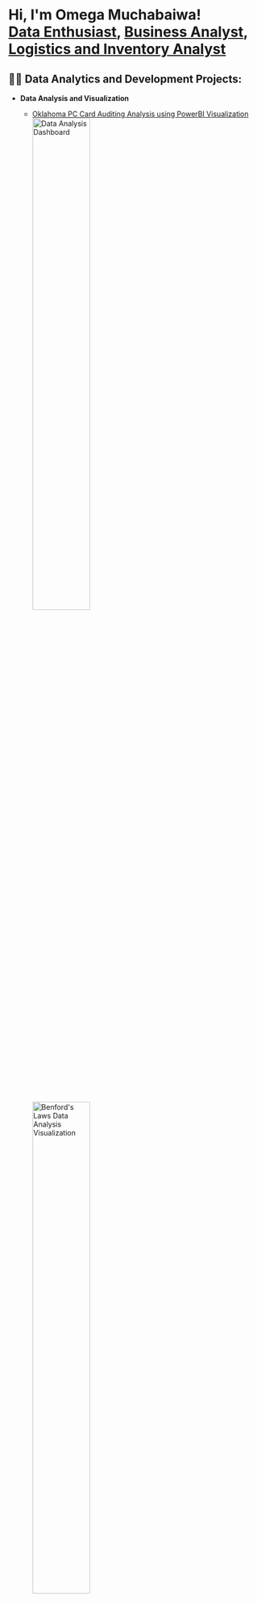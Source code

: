 <h1>Hi, I'm Omega Muchabaiwa! <br/>
<a href="https://github.com/Tawanda5289">Data Enthusiast</a>, 
<a href="https://www.linkedin.com/in/omega-muchabaiwa">Business Analyst</a>, 
<a href="https://www.youtube.com/@OmegaMuchabaiwa-k4i">Logistics and Inventory Analyst</a></h1>

<h2>👨‍💻 Data Analytics and Development Projects:</h2>

- <b>Data Analysis and Visualization</b>
  - [Oklahoma PC Card Auditing Analysis using PowerBI Visualization](https://github.com/Tawanda5289/oklahoma-auditing-analysis)  
    <img src="https://imgur.com/IORyWUe.png" height="50%" width="50%" alt="Data Analysis Dashboard" />  
    <img src="https://imgur.com/w2f9vzt.png" height="50%" width="50%" alt="Benford's Laws Data Analysis Visualization" />  
    <img src="https://imgur.com/NiXpw5p.png" height="50%" width="50%" alt="Analysis of State Agencies Spending" />  

  - [Online Stock Trading Simulation](https://github.com/Tawanda5289/Project-stocks)  
    <img src="https://imgur.com/UW6UwW2.png" height="50%" width="50%" alt="Initialize the Trading Simulation" />  
    <img src="https://imgur.com/Lv9RLTW.png" height="50%" width="50%" alt="Select Stocks and Set Initial Capital" />  
    <img src="https://imgur.com/sx0cxdi.png" height="50%" width="50%" alt="Analyze Portfolio Performance" />  
    <img src="https://imgur.com/NmrOxql.png" height="50%" width="50%" alt="Simulate Portfolio Changes Over Time" />  

- <b>Algorithm Development</b>
  - [Dating Matchmaking Logic](https://github.com/Tawanda5289/DatingAlgorithm)  
    <img src="https://imgur.com/7VAAH1X.png" height="50%" width="50%" alt="Define Data by Assigning Names" />  
    <img src="https://imgur.com/kwp1Ksj.png" height="50%" width="50%" alt="Calculate Compatibility Scores" />  
    <img src="https://imgur.com/M58vYAS.png" height="50%" width="50%" alt="Matching Results" />  
- <b>Optimization and Simulation</b>
  - [NBA Travel Distance Calculator using Excel for Optimization](https://github.com/Tawanda5289/NBA-MILES)  
    <img src="https://imgur.com/AQyhxPs.png" height="50%" width="50%" alt="NBA Travel Data Set" />  
    <img src="https://imgur.com/hqLac81.png" height="50%" width="50%" alt="Calculate Distance and Optimize Order" />  

- <b>Inventory Optimization</b>
  - [Inventory Allocation Optimization](https://github.com/Tawanda5289/inventory-allocation)  
    <img src="https://imgur.com/LFXCFAA.png" height="50%" width="50%" alt="Optimum Order Quantity" />  
    <img src="https://imgur.com/suOPYb7.png" height="50%" width="50%" alt="Economic Order Quantity Calculation" />  

<h2>📺 Upcoming YouTube Videos</h2>

- [Understanding Auditing with Oklahoma PC Card Data](https://www.youtube.com/@OmegaMuchabaiwa-k4i)  
- [Simulating Online Stock Trading Strategies](https://www.youtube.com/@OmegaMuchabaiwa-k4i)  
- [Optimizing Inventory Allocation: A Data-Driven Approach](https://www.youtube.com/@OmegaMuchabaiwa-k4i)  

<h2>🤳 Connect with Me:</h2>

[<img align="left" alt="Omega Muchabaiwa | YouTube" width="22px" src="https://cdn.jsdelivr.net/npm/simple-icons@v3/icons/youtube.svg" />][youtube]  
[<img align="left" alt="Omega Muchabaiwa | LinkedIn" width="22px" src="https://cdn.jsdelivr.net/npm/simple-icons@v3/icons/linkedin.svg" />][linkedin]  

[X]: https://x.com/vamuchabaiwa 
[youtube]: https://www.youtube.com/@OmegaMuchabaiwa-k4i  
[linkedin]: https://linkedin.com/in/omega-muchabaiwa  
